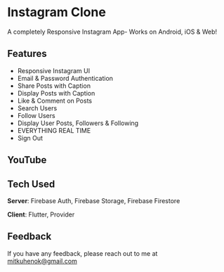 # Instagram Clone

A completely Responsive Instagram App- Works on Android, iOS & Web! 

## Features
- Responsive Instagram UI
- Email & Password Authentication
- Share Posts with Caption
- Display Posts with Caption
- Like & Comment on Posts
- Search Users
- Follow Users
- Display User Posts, Followers & Following
- EVERYTHING REAL TIME
- Sign Out

## YouTube

## Tech Used
**Server**: Firebase Auth, Firebase Storage, Firebase Firestore

**Client**: Flutter, Provider
    
## Feedback

If you have any feedback, please reach out to me at mitkuhenok@gmail.com
